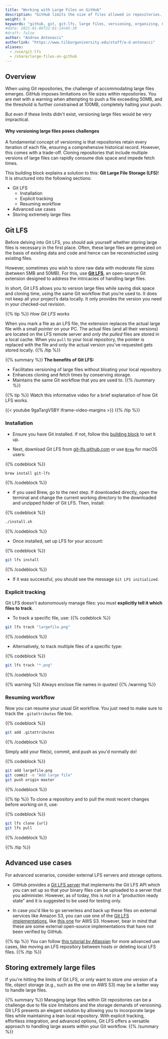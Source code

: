 ```yaml
---
title: "Working with Large Files on GitHub"
description: "GitHub limits the size of files allowed in repositories. Use Git LFS and upload large files to GitHub. Follow how to install, set up, and use Git LFS."
weight: 9
keywords: "github, git, git-lfs, large files, versioning, organizing, Git LFS, install, large, file, storage"
#date: 2021-01-06T22:01:14+05:30
#draft: false
author: "Andrea Antonacci"
authorlink: "https://www.tilburguniversity.edu/staff/a-d-antonacci"
aliases:
  - /use/git-lfs
  - /share/large-files-on-github
---
```


## Overview

When using Git repositories, the challenge of accommodating large files emerges. GitHub imposes limitations on file sizes within repositories. You are met with a warning when attempting to push a file exceeding 50MB, and the threshold is further constrained at 100MB, completely halting your push.

But even if these limits didn't exist, versioning large files would be very impractical. 

#### Why versioning large files poses challenges

A fundamental concept of versioning is that repositories retain every iteration of each file, ensuring a comprehensive historical record. However, this comes with a trade-off. Cloning repositories that include multiple versions of large files can rapidly consume disk space and impede fetch times. 

This building block explains a solution to this: **Git Large File Storage (LFS)**! 
It is structured into the following sections:
- Git LFS
  - Installation
  - Explicit tracking
  - Resuming workflow
- Advanced use cases
- Storing extremely large files

## Git LFS

Before delving into Git LFS, you should ask yourself whether storing large files is necessary in the first place. Often, these large files are generated on the basis of existing data and code and hence can be reconstructed using existing files.

However, sometimes you wish to store raw data with moderate file sizes (between 5MB and 50MB). For this, use **[Git LFS](https://git-lfs.github.com)**, an open-source Git extension designed to address the intricacies of handling large files. 

In short, Git LFS allows you to version large files while saving disk space and cloning time, using the same Git workflow that you’re used to. It does not keep all your project’s data locally. It only provides the version you need in your checked-out revision.

{{% tip %}}
*How Git LFS works*

When you mark a file as an LFS file, the extension replaces the actual large file with a small *pointer* on your PC. The actual files (and all their versions) are located on the LFS remote server and *only the pulled* files are stored in a local cache. When you `pull` to your local repository, the pointer is replaced with the file and only the actual version you've requested gets stored locally.
{{% /tip %}}

{{% summary %}}
**The benefits of Git LFS:**

- Facilitates versioning of large files without bloating your local repository.
- Enhances cloning and fetch times by conserving storage.
- Maintains the same Git workflow that you are used to.
{{% /summary %}}

{{% tip %}}
Watch this informative video for a brief explanation of how Git LFS works.

{{< youtube 9gaTargV5BY iframe-video-margins >}}
{{% /tip %}}


### Installation 

- Ensure you have Git installed. If not, follow this [building block](/building-blocks/configure-your-computer/statistics-and-computation/git/) to set it up. 

- Next, download Git LFS from [git-lfs.github.com](https://git-lfs.github.com) or use [`Brew`](/building-blocks/configure-your-computer/automation-and-workflows/commandline/#mac-users) for macOS users:

{{% codeblock %}}
```bash
brew install git-lfs
```
{{% /codeblock %}}

- If you used Brew, go to the next step. If downloaded directly, open the terminal and change the current working directory to the downloaded and unzipped folder of Git LFS. Then, install:

{{% codeblock %}}
``` bash
./install.sh
```
{{% /codeblock %}}

- Once installed, set up LFS for your account:

{{% codeblock %}}
``` bash
git lfs install
```
{{% /codeblock %}}

- If it was successful, you should see the message ```Git LFS initialized```.

### Explicit tracking

Git LFS doesn't autonomously manage files: you must **explicitly tell it which files to track**.

- To track a specific file, use:
{{% codeblock %}}
``` bash
git lfs track "largefile.png"
```
{{% /codeblock %}}

- Alternatively, to track multiple files of a specific type: 

{{% codeblock %}}
``` bash
git lfs track "*.png"
```
{{% /codeblock %}}

{{% warning %}}
Always enclose file names in quotes!
{{% /warning %}}

### Resuming workflow

Now you can resume your usual Git workflow. You just need to make sure to track the `.gitattributes` file too.

{{% codeblock %}}
``` bash
git add .gitattributes
```
{{% /codeblock %}}

Simply add your file(s), commit, and push as you'd normally do!

{{% codeblock %}}
``` bash
git add largefile.png
git commit -m "Add large file"
git push origin master
```
{{% /codeblock %}}

{{% tip %}}
To clone a repository and to pull the most recent changes before working on it, use:

{{% codeblock %}}
``` bash
git lfs clone {url}
git lfs pull
```
{{% /codeblock %}}

{{% /tip %}}

## Advanced use cases

For advanced scenarios, consider external LFS servers and storage options. 

- GitHub provides a [Git LFS server](https://github.com/git-lfs/lfs-test-server) that implements the Git LFS API which you can set up so that your binary files can be uploaded to a server that you administer. However, as of today, this is not in a "production ready state" and it is suggested to be used for testing only.

- In case you'd like to go serverless and back up these files on external services like Amazon S3, you can use one of the [Git LFS implementations](https://github.com/git-lfs/git-lfs/wiki/Implementations), like [this one](https://github.com/meltingice/git-lfs-s3) for AWS S3. However, bear in mind that these are some external open-source implementations that have not been verified by GitHub.

{{% tip %}}
You can follow [this tutorial by Atlassian](https://www.atlassian.com/git/tutorials/git-lfs) for more advanced use cases, like moving an LFS repository between hosts or deleting local LFS files.
{{% /tip %}}


## Storing extremely large files

If you're hitting the limits of Git LFS, or only want to store *one* version of a file, object storage (e.g., such as the one on AWS S3) may be a better way to handle large files.

{{% summary %}}
Managing large files within Git repositories can be a challenge due to file size limitations and the storage demands of versioning. Git LFS presents an elegant solution by allowing you to incorporate large files while maintaining a lean local repository. With explicit tracking, effortless integration, and advanced options, Git LFS offers a versatile approach to handling large assets within your Git workflow.
{{% /summary %}}


